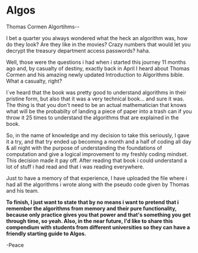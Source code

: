 # Algos
Thomas Cormen Algortihms--

I bet a quarter you always wondered what the heck an algorithm was, how do they look? Are they like in the movies? Crazy numbers that would let you decrypt the treasury department access passwords? haha.

Well, those were the questions i had when i started this journey 11 months ago and, by casualty of destiny, exactly back in April I heard about Thomas Cormen and his amazing newly updated Introduction to Algorithms bible. What a casualty, right?

I´ve heard that the book was pretty good to understand algorithms in their pristine form, but also that it was a very technical book... and sure it was. The thing is that you don't need to be an actual mathematician that knows what will be the probabilty of landing a piece of paper into a trash can if you throw it 25 times to understand the algorithms that are explained in the book.

So, in the name of knowledge and my decision to take this seriously, I gave it a try, and that try ended up becoming a month and a half of coding all day & all night with the purpose of understanding the foundations of computation and give a logical improvement to my freshly coding mindset. This decision made it pay off. After reading that book i could understand a lot of stuff i had read and that i was reading everywhere.

Just to have a memory of that experience, I have uploaded the file where i had all the algorithms i wrote along with the pseudo code given by Thomas and his team.

<b> To finish, I just want to state that by no means i want to pretend that i remember the algorithms from memory and their pure functionality, because only practice gives you that power and that's something you get through time, so yeah. Also, in the near future, I'd like to share this compendium with students from different universities so they can have a friendly starting guide to Algos. </b>

-Peace
